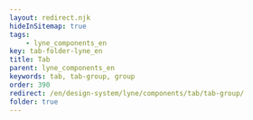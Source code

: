 ```yaml
---
layout: redirect.njk
hideInSitemap: true
tags: 
    - lyne_components_en
key: tab-folder-lyne_en
title: Tab
parent: lyne_components_en
keywords: tab, tab-group, group
order: 390
redirect: /en/design-system/lyne/components/tab/tab-group/
folder: true
---
```

